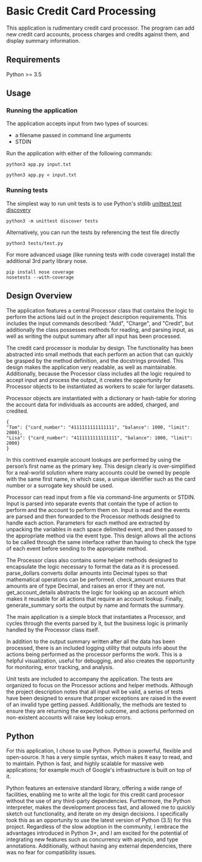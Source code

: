 # Basic Credit Card Processing


This application is rudimentary credit card processor.
The program can add new credit card accounts, process charges and credits
against them, and display summary information.


## Requirements

Python >= 3.5

## Usage

### Running the application


The application accepts input from two types of sources:

 - a filename passed in command line arguments
 - STDIN

Run the application with either of the following commands:


```
python3 app.py input.txt 
```

```
python3 app.py < input.txt
```

### Running tests


The simplest way to run unit tests is to use Python's stdlib
[unittest test discovery](https://docs.python.org/3/library/unittest.html#test-discovery)

```
python3 -m unittest discover tests
```

Alternatively, you can run the tests by referencing the test file directly

```
python3 tests/test.py 
```

For more advanced usage (like running tests with code coverage)
install the additional 3rd party library nose.

```
pip install nose coverage
nosetests --with-coverage
```

## Design Overview

The application features a central Processor class that contains the logic to perform the actions laid out in the project description requirements. This includes the input commands described: "Add", "Charge", and "Credit", but additionally the class possesses methods for reading, and parsing input, as well as writing the output summary after all input has been processed. 

The credit card processor is modular by design. The functionality has been abstracted into small methods that each perform an action that can quickly be grasped by the method definition, and the docstrings provided. This design makes the application very readable, as well as maintainable. Additionally, because the Processor class includes all the logic required to accept input and process the output, it creates the opportunity for Processor objects to be instantiated as workers to scale for larger datasets.

Processor objects are instantiated with a dictionary or hash-table for storing the account data for individuals as accounts are added, charged, and credited.

```
{
"Tom": {"card_number": "4111111111111111", "balance": 1000, "limit": 2000},
"Lisa": {"card_number": "4111111111111111", "balance": 1000, "limit": 2000}
}
```

In this contrived example account lookups are performed by using the person’s first name as the primary key. This design clearly is over-simplified for a real-world solution where many accounts could be owned by people with the same first name, in which case, a unique identifier such as the card number or a surrogate key should be used.

Processor can read input from a file via command-line arguments or STDIN. Input is parsed into separate events that contain the type of action to perform and the account to perform them on. Input is read and the events are parsed and then forwarded to the Processor methods designed to handle each action. Parameters for each method are extracted by unpacking the variables in each space delimited event, and then passed to the appropriate method via the event type. This design allows all the actions to be called through the same interface rather than having to check the type of each event before sending to the appropriate method. 

The Processor class also contains some helper methods designed to encapsulate the logic necessary to format the data as it is processed. parse_dollars converts dollar amounts into Decimal types so that mathematical operations can be performed. check_amount ensures that amounts are of type Decimal, and raises an error if they are not. get_account_details abstracts the logic for looking up an account which makes it reusable for all actions that require an account lookup. Finally, generate_summary sorts the output by name and formats the summary.

The main application is a simple block that instantiates a Processor, and cycles through the events parsed by it, but the business logic is primarily handled by the Processor class itself. 

In addition to the output summary written after all the data has been processed, there is an included logging utility that outputs info about the actions being performed as the processor performs the work. This is a helpful visualization, useful for debugging, and also creates the opportunity for monitoring, error tracking, and analysis.

Unit tests are included to accompany the application. The tests are organized to focus on the Processor actions and helper methods. Although the project description notes that all input will be valid, a series of tests have been designed to ensure that proper exceptions are raised in the event of an invalid type getting passed. Additionally, the methods are tested to ensure they are returning the expected outcome, and actions performed on non-existent accounts will raise key lookup errors.

## Python

For this application, I chose to use Python. Python is powerful, flexible and open-source. It has a very simple syntax, which makes it easy to read, and to maintain. Python is fast, and highly scalable for massive web applications; for example much of Google's infrastructure is built on top of it.

Python features an extensive standard library, offering a wide range of facilities, enabling me to write all the logic for this credit card processor without the use of any third-party dependencies. Furthermore, the Python interpreter, makes the development process fast, and allowed me to quickly sketch out functionality, and iterate on my design decisions. I specifically took this as an opportunity to use the latest version of Python (3.5) for this project. Regardless of the slow adoption in the community, I embrace the advantages introduced in Python 3+, and I am excited for the potential of integrating new features such as concurrency with asyncio, and type annotations. Additionally, without having any external dependencies, there was no fear for compatibility issues.